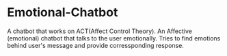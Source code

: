 # Emotional-Chatbot
A chatbot that works on ACT(Affect Control Theory). An Affective (emotional) chatbot that talks to the user emotionally. Tries to find emotions behind user's message and provide corressponding response. 
